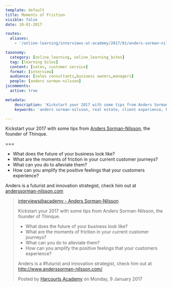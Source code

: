```yaml
---
template: default
title: Moments of Friction
visible: false
date: 10-01-2017

routes:
  aliases:
    - '/online-learning/interviews-at-academy/2017/01/anders-sorman-nilsson'

taxonomy:
  category: [online_learning, online_learning_bites]
  tag: [learning bites]
  content: [sales, customer service]
  format: [interview]
  audience: [sales consultants,business owners,managers]
  people: [anders sorman-nilsson]
jscomments:
  active: true

metadata:
    description: 'Kickstart your 2017 with some tips from Anders Sorman-Nilsson. What does the future of your business look like? What are the moments of friction in your current customer journeys? What can you do to alleviate them? How can you amplify the positive feelings that your customers experience?'
    keywords: 'anders sorman-nilsson, real estate, client experience, harcourts'

---
```


Kickstart your 2017 with some tips from [Anders Sorman-Nilsson](https://www.facebook.com/thinquetank), the founder of Thinque.

===

- What does the future of your business look like?
- What are the moments of friction in your current customer journeys?
- What can you do to alleviate them?
- How can you amplify the positive feelings that your customers experience?

Anders is a futurist and innovation strategist, check him out at [anderssorman-nilsson.com](http://www.anderssorman-nilsson.com/)

  <!-- Load Facebook SDK for JavaScript -->
  <div id="fb-root"></div>
<script>(function(d, s, id) {
  var js, fjs = d.getElementsByTagName(s)[0];
  if (d.getElementById(id)) return;
  js = d.createElement(s); js.id = id;
  js.src = "//connect.facebook.net/en_GB/sdk.js#xfbml=1&version=v2.8&appId=667620916615872";
  fjs.parentNode.insertBefore(js, fjs);
}(document, 'script', 'facebook-jssdk'));</script>

  <!-- Your embedded video player code -->
  <div class="fb-video" data-href="https://www.facebook.com/harcourtsacademy/videos/10154018554887676/" data-show-text="false"><blockquote cite="https://www.facebook.com/harcourtsacademy/videos/10154018554887676/" class="fb-xfbml-parse-ignore"><a href="https://www.facebook.com/harcourtsacademy/videos/10154018554887676/">interviews&#064;academy - Anders Sorman-Nilsson</a><p>Kickstart your 2017 with some tips from Anders Sorman-Nilsson, the founder of Thinque.

- What does the future of your business look like?
- What are the moments of friction in your current customer journeys?
- What can you do to alleviate them?
- How can you amplify the positive feelings that your customers experience?

Anders is a #futurist and innovation strategist, check him out at http://www.anderssorman-nilsson.com/</p>

Posted by <a href="https://www.facebook.com/harcourtsacademy/">Harcourts Academy</a> on Monday, 9 January 2017</blockquote></div>
